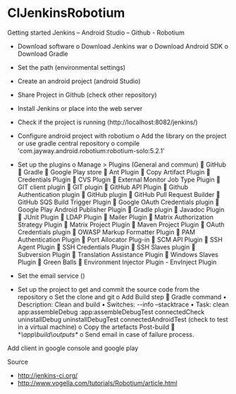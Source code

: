 # CIJenkinsRobotium

Getting started Jenkins – Android Studio – Github - Robotium 
-	Download software
o	Download Jenkins war
o	Download Android SDK
o	Download Gradle

-	Set the path (environmental settings)
-	Create an android project (android Studio)
-	Share Project in Github (check other repository)
-	Install Jenkins or place into the web server
-	Check if the project is running (http://localhost:8082/jenkins/)
-	Configure android project with robotium
o	Add the library on the project or use gradle central repository
o	compile 'com.jayway.android.robotium:robotium-solo:5.2.1'
-	Set up the plugins
o	Manage >  Plugins (General and commun)
	GitHub
	Gradle
	Google Play store
	Ant Plugin
	Copy Artifact Plugin
	Credentials Plugin
	CVS Plugin
	External Monitor Job Type Plugin
	GIT client plugin
	GIT plugin
	GitHub API Plugin
	Github Authentication plugin
	GitHub plugin
	GitHub Pull Request Builder
	GitHub SQS Build Trigger Plugin
	Google OAuth Credentials plugin
	Google Play Android Publisher Plugin
	Gradle plugin
	Javadoc Plugin
	JUnit Plugin
	LDAP Plugin
	Mailer Plugin
	Matrix Authorization Strategy Plugin
	Matrix Project Plugin
	Maven Project Plugin
	OAuth Credentials plugin
	OWASP Markup Formatter Plugin
	PAM Authentication Plugin
	Port Allocator Plug-in
	SCM API Plugin
	SSH Agent Plugin
	SSH Credentials Plugin
	SSH Slaves plugin
	Subversion Plugin
	Translation Assistance Plugin
	Windows Slaves Plugin
	Green Balls
	Environment Injector Plugin - EnvInject Plugin

-	Set the email service ()
-	 Set up the project to get and commit the source code from the repository
o	Set the clone and git
o	Add Build step
	Gradle command
•	Description: Clean and build
•	Switches: --info –stacktrace
•	Task: clean app:assembleDebug :app:assembleDebugTest connectedCheck uninstallDebug uninstallDebugTest connectedAndroidTest (check to test in a virtual machine)
o	Copy the artefacts Post-build
	**\app\build\outputs\**
o	Send email in case of failure process.


Add client in google console and google play

 

 




Source
-	http://jenkins-ci.org/
-	http://www.vogella.com/tutorials/Robotium/article.html


